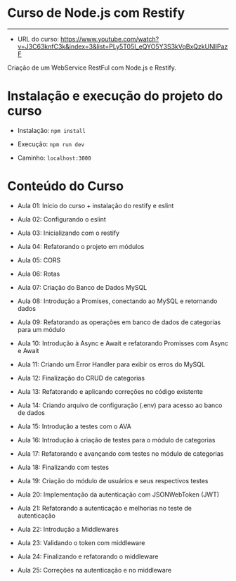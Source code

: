 # Curso de Node.js com Restify
---

- URL do curso: https://www.youtube.com/watch?v=J3C63knfC3k&index=3&list=PLy5T05I_eQYO5Y3S3kVqBxQzkUNllPazF

Criação de um WebService RestFul com Node.js e Restify.

# Instalação e execução do projeto do curso

- Instalação:
`npm install`

- Execução:
`npm run dev`

- Caminho:
`localhost:3000`

# Conteúdo do Curso

- Aula 01:
Início do curso + instalação do restify e eslint

- Aula 02:
Configurando o eslint

- Aula 03:
Inicializando com o restify

- Aula 04:
Refatorando o projeto em módulos

- Aula 05:
CORS

- Aula 06:
Rotas

- Aula 07:
Criação do Banco de Dados MySQL

- Aula 08:
Introdução a Promises, conectando ao MySQL e retornando dados

- Aula 09:
Refatorando as operações em banco de dados de categorias para um módulo

- Aula 10:
Introdução à Async e Await e refatorando Promisses com Async e Await

- Aula 11:
Criando um Error Handler para exibir os erros do MySQL

- Aula 12:
Finalização do CRUD de categorias

- Aula 13:
Refatorando e aplicando correções no código existente

- Aula 14:
Criando arquivo de configuração (.env) para acesso ao banco de dados

- Aula 15:
Introdução a testes com o AVA

- Aula 16:
Introdução à criação de testes para o módulo de categorias

- Aula 17:
Refatorando e avançando com testes no módulo de categorias

- Aula 18:
Finalizando com testes

- Aula 19:
Criação do módulo de usuários e seus respectivos testes

- Aula 20:
Implementação da autenticação com JSONWebToken (JWT)

- Aula 21:
Refatorando a autenticação e melhorias no teste de autenticação

- Aula 22:
Introdução a Middlewares

- Aula 23:
Validando o token com middleware

- Aula 24:
Finalizando e refatorando o middleware

- Aula 25:
Correções na autenticação e no middleware